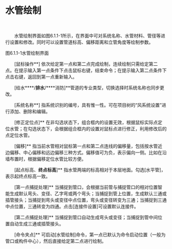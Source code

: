 # 水管绘制
<br/>

&emsp;&emsp;水管绘制界面如图6.1.1\-1所示，在界面中可对系统名称、水管材料、管径等进行设置和修改。同时可以设置管道标高、偏移距离和立管角度等绘制参数。
<br/>


图6.1.1\-1水管绘制界面

&emsp;&emsp;[鼠标操作**\] 依次给定第一点和第二点完成绘制，连续绘制只需给定第二点。在提示输入第一点条件下点击鼠标右键，结束命令；在提示输入第二点条件下点击右键，返回到第一点重新输入。

&emsp;&emsp;[给水****/****排水****/****消防\]**管道的专业类型，切换选择时系统名称也同步更改。

&emsp;&emsp;[系统名称**\] 指系统识别的编号，具有惟一性。可在项目树的“风系统设置”进行添加、删除和编辑。

&emsp;&emsp;[修正定位点\]** 在非勾选状态下，组合框内的设置无效，根据鼠标实际点定位水管；在勾选状态下，会根据组合框内的设置对鼠标点进行修正，利用修改后的点定位水管。

&emsp;&emsp;\[偏移\]** 指当前水管相对鼠标第一点和第二点连线的偏移量，包括按水管近边偏移、中心偏移和远边偏移三种方式。偏移值可为负，表示偏向一侧。比如在沿墙布置时，根据偏移定位水管比较方便。

&emsp;&emsp;\[起点标高、****终点标高****\]** 指水管两端的标高相对于本层地面。勾选\[水平管\]，表示起终点标高一致。

&emsp;&emsp;\[第一点捕捉处理\]** 当捕捉到管口，会根据当前管与捕捉管口的相对位置智能生成默认弯头、变径、乙字弯或两个弯头；当捕捉到管上位置，生成默认三通或插管接头；当捕捉到弯头或变径中点位置，弯头或变径转变为三通；当捕捉到三通中点位置，三通转变为四通。点击\[连接件设置\]可设置默认连接件。

&emsp;&emsp;\[第二点捕捉处理\]** 当捕捉到管口自动生成弯头或变径；当捕捉到管中间位置自动生成三通或插管接头。

&emsp;&emsp;\[命令夹点\]** 可启动\[水管绘制\]命令，第一点已默认为命令启动位置（一般为管口或构件中心），然后直接给定第二点进行绘制。